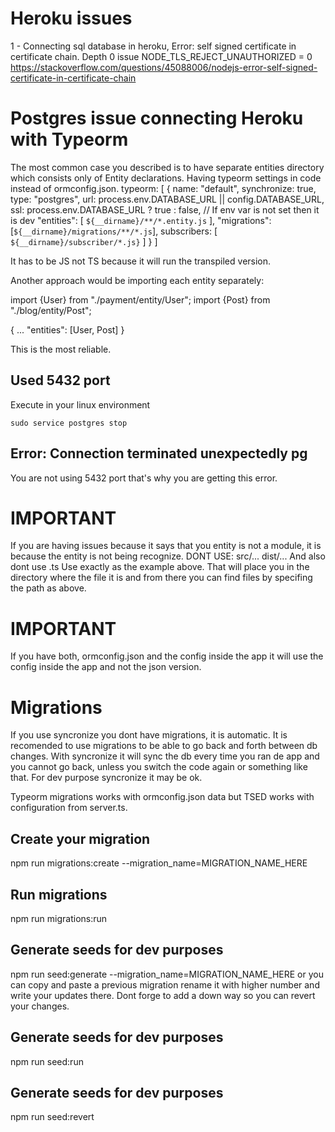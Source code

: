 # Heroku issues

1 - Connecting sql database in heroku,
Error: self signed certificate in certificate chain.
Depth 0 issue
NODE_TLS_REJECT_UNAUTHORIZED = 0
https://stackoverflow.com/questions/45088006/nodejs-error-self-signed-certificate-in-certificate-chain

# Postgres issue connecting Heroku with Typeorm

The most common case you described is to have separate entities directory which consists only of Entity declarations.
Having typeorm settings in code instead of ormconfig.json.
typeorm: [
{
name: "default",
synchronize: true,
type: "postgres",
url: process.env.DATABASE_URL || config.DATABASE_URL,
ssl: process.env.DATABASE_URL ? true : false, // If env var is not set then it is dev
"entities": [
`${__dirname}/**/*.entity.js`
],
"migrations": [`${__dirname}/migrations/**/*.js`],
subscribers: [
`${__dirname}/subscriber/*.js}`
]
}
]

It has to be JS not TS because it will run the transpiled version.

Another approach would be importing each entity separately:

import {User} from "./payment/entity/User";
import {Post} from "./blog/entity/Post";

{
...
"entities": [User, Post]
}

This is the most reliable.

## Used 5432 port

Execute in your linux environment

```
sudo service postgres stop
```

## Error: Connection terminated unexpectedly pg

You are not using 5432 port that's why you are getting this error.

# IMPORTANT

If you are having issues because it says that you entity is not a module, it is because the entity is not being recognize. DONT USE:
src/...
dist/...
And also dont use
.ts
Use exactly as the example above. That will place you in the directory where the file it is and from there you can find files by specifing the path as above.

# IMPORTANT

If you have both, ormconfig.json and the config inside the app it will use the config inside the app and not the json version.

# Migrations

If you use syncronize you dont have migrations, it is automatic. It is recomended to use migrations to be able to go back and forth between db changes. With syncronize it will sync the db every time you ran de app and you cannot go back, unless you switch the code again or something like that. For dev purpose syncronize it may be ok.

Typeorm migrations works with ormconfig.json data but TSED works with configuration from server.ts.

## Create your migration

npm run migrations:create --migration_name=MIGRATION_NAME_HERE

## Run migrations

npm run migrations:run

## Generate seeds for dev purposes

npm run seed:generate --migration_name=MIGRATION_NAME_HERE
or you can copy and paste a previous migration rename it with higher number and write your updates there. Dont forge to add a down way so you can revert your changes.

## Generate seeds for dev purposes

npm run seed:run

## Generate seeds for dev purposes

npm run seed:revert
